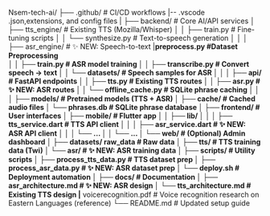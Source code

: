 Nsem-tech-ai/
├── .github/                     # CI/CD workflows
|-- .vscode                      .json,extensions, and config files
|
├── backend/                      # Core AI/API services
│   ├── tts_engine/               # Existing TTS (Mozilla/Whisper)
│   │   ├── train.py              # Fine-tuning scripts
│   │   └── synthesize.py         # Text-to-speech generation
│   │
│   ├── asr_engine/               # ✨ NEW: Speech-to-text
        |__preprocess.py          #Dataset Preprocessing  
│   │   ├── train.py              # ASR model training
│   │   ├── transcribe.py         # Convert speech → text
│   │   └── datasets/             # Speech samples for ASR
│   │
│   ├── api/                      # FastAPI endpoints
│   │   ├── tts.py                # Existing TTS routes
│   │   ├── asr.py                # ✨ NEW: ASR routes
│   │   └── offline_cache.py      # SQLite phrase caching
│   │
│   ├── models/                   # Pretrained models (TTS + ASR)
│   ├── cache/                    # Cached audio files
│   └── phrases.db                # SQLite phrase database
│
├── frontend/                     # User interfaces
│   ├── mobile/                   # Flutter app
│   │   ├── lib/
│   │   │   ├── tts_service.dart  # TTS API client
│   │   │   ├── asr_service.dart  # ✨ NEW: ASR API client
│   │   │   └── ...
│   │   └── ...
│   └── web/                      # (Optional) Admin dashboard
│
├── datasets/ raw_data                    # Raw data
│   ├── tts/                      # TTS training data (Twi)
│   └── asr/                      # ✨ NEW: ASR training data
│
├── scripts/                      # Utility scripts
│   ├── process_tts_data.py       # TTS dataset prep
│   ├── process_asr_data.py       # ✨ NEW: ASR dataset prep
│   └── deploy.sh                 # Deployment automation
│
├── docs/                         # Documentation
│   ├── asr_architecture.md       # ✨ NEW: ASR design
│   └── tts_architecture.md       # Existing TTS design
    |__ voicerecognition.pdf      # Voice recognition research on Eastern Languages (reference)
└── README.md                     # Updated setup guide